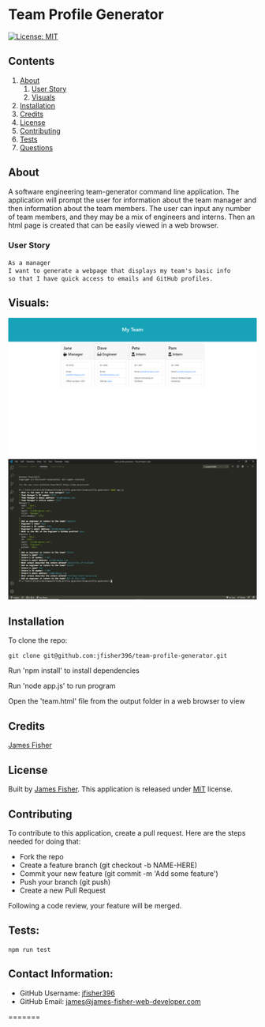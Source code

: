# Team Profile Generator

[![License: MIT](https://img.shields.io/badge/License-MIT-yellow.svg)](https://opensource.org/licenses/MIT) 


## Contents

1. [About](#about)
    1. [User Story](#user%20story)
    2. [Visuals](#visuals)
2. [Installation](#installation)
3. [Credits](#credits)
4. [License](#license)
5. [Contributing](#contributing)
6. [Tests](#Tests)
7. [Questions](#Contact-Information)

## About

A software engineering team-generator command line application. The application will prompt the user for information about the team manager and then information about the team members. The user can input any number of team members, and they may be a mix of engineers and interns. Then an html page is created that can be easily viewed in a web browser.

### User Story

    As a manager
    I want to generate a webpage that displays my team's basic info
    so that I have quick access to emails and GitHub profiles.




## Visuals:


![Screenshot of load page](/media/team-profile-generator-1.png)
![Screenshot of load page](/media/team-profile-generator-2.png)

## Installation

To clone the repo:
```
git clone git@github.com:jfisher396/team-profile-generator.git
``` 
Run 'npm install' to install dependencies

Run 'node app.js' to run program

Open the 'team.html' file from the output folder in a web browser to view

## Credits

[James Fisher](https://github.com/jfisher396)

## License

Built by [James Fisher](https://james-fisher-web-developer.herokuapp.com/).
This application is released under [MIT](assets/LICENSE.txt) license.

## Contributing

To contribute to this application, create a pull request.
Here are the steps needed for doing that:
- Fork the repo
- Create a feature branch (git checkout -b NAME-HERE)
- Commit your new feature (git commit -m 'Add some feature')
- Push your branch (git push)
- Create a new Pull Request

Following a code review, your feature will be merged.

## Tests:

    npm run test

## Contact Information:
* GitHub Username: [jfisher396](https://github.com/jfisher396)
* GitHub Email: james@james-fisher-web-developer.com

=======

